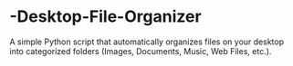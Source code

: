 # -Desktop-File-Organizer
A simple Python script that automatically organizes files on your desktop into categorized folders (Images, Documents, Music, Web Files, etc.).
